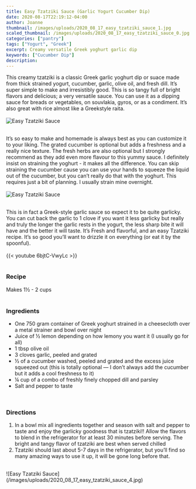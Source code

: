 ```yaml
---
title: Easy Tzatziki Sauce (Garlic Yogurt Cucumber Dip)
date: 2020-08-17T22:19:12-04:00
author: Joanne
thumbnail: /images/uploads/2020_08_17_easy_tzatziki_sauce_1.jpg
scaled_thumbnail: /images/uploads/2020_08_17_easy_tzatziki_sauce_0.jpg
categories: ["pantry"]
tags: ["Yogurt", "Greek"]
excerpt: Creamy versatile Greek yoghurt garlic dip 
keywords: ["Cucumber Dip"]
description: 
---
```


This creamy tzatziki is a classic Greek garlic yoghurt dip or suace made from thick strained yogurt, cucumber, garlic, olive oil, and fresh dill. It’s super simple to make and irresistibly good. This is so tangy full of bright flavors and delicious; a very versatile sauce. You can use it as a dipping sauce for breads or vegetables, on souvlakia, gyros, or as a condiment. It’s also great with rice almost like a Greekstyle raita. 
</br>
</br>
![Easy Tzatziki Sauce](/images/uploads/2020_08_17_easy_tzatziki_sauce_2.jpg)
</br>
</br>

It’s so easy to make and homemade is always best as you can customize it to your liking. The grated cucumber is optional but adds a freshness and a really nice texture. The fresh herbs are also optional but I strongly recommend as they add even more flavour to this yummy sauce. I definitely insist on straining the yoghurt - it makes all the difference. You can skip straining the cucumber cause you can use your hands to squeeze the liquid out of the cucumber, but you can’t really do that with the yoghurt. This requires just a bit of planning. I usually strain mine overnight. 
</br>
</br>
![Easy Tzatziki Sauce](/images/uploads/2020_08_17_easy_tzatziki_sauce_3.jpg)
</br>
</br>

This is in fact a Greek-style garlic sauce so expect it to be quite garlicky. You can cut back the garlic to 1 clove if you want it less garlicky but really and truly the longer the garlic rests in the yogurt, the less sharp bite it will have and the better it will taste. It’s Fresh and flavorful, and an easy Tzatziki recipe. It’s so good you’ll want to drizzle it on everything (or eat it by the spoonful). 
</br>
</br>
{{< youtube 6bjtC-VwyLc >}}
</br>
</br>

### Recipe
Makes 1&frac12; - 2 cups 
</br>
</br>

### Ingredients

* <span itemprop="recipeIngredient">One 750 gram container of Greek yoghurt strained in a cheesecloth over a metal strainer and bowl over night </span>
* <span itemprop="recipeIngredient">Juice of &frac12; lemon depending on how lemony you want it (I usually go for all)</span>
* <span itemprop="recipeIngredient">1 tbsp olive oil</span>
* <span itemprop="recipeIngredient">3 cloves garlic, peeled and grated</span>
* <span itemprop="recipeIngredient">&frac12; of a cucumber washed, peeled and grated and the excess juice squeezed out (this is totally optional — I don’t always add the cucumber but it adds a cool freshness to it)</span>
* <span itemprop="recipeIngredient">&frac14; cup of a combo of freshly finely chopped dill and parsley </span>
* <span itemprop="recipeIngredient">Salt and pepper to taste </span>
</br>

### Directions

1. In a bowl mix all ingredients together and season with salt and pepper to taste and enjoy the garlicky goodness that is tzatziki!! Allow the flavors to blend in the refrigerator for at least 30 minutes before serving. The bright and tangy flavor of tzatziki are best when served chilled
2. Tzatziki should last about 5-7 days in the refrigerator, but you’ll find so many amazing ways to use it up, it will be gone long before that.

</br>
![Easy Tzatziki Sauce](/images/uploads/2020_08_17_easy_tzatziki_sauce_4.jpg)